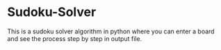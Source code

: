 # Sudoku-Solver
This is a sudoku solver algorithm in python where you can enter a board and see the process step by step in output file.
